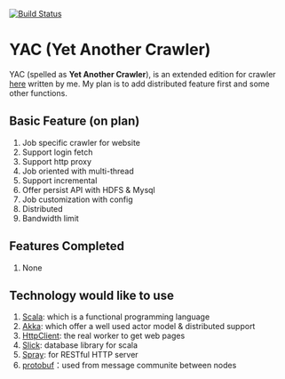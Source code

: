 [![Build Status](https://travis-ci.org/ChenLingPeng/YAC.svg?branch=master)](https://travis-ci.org/ChenLingPeng/YAC)

# YAC (Yet Another Crawler)

YAC (spelled as **Yet Another Crawler**), is an extended edition for crawler [here](https://github.com/ChenLingPeng/arachnez) written by me. My plan is to add distributed feature first and some other functions. 

## Basic Feature (on plan)

1. Job specific crawler for website
2. Support login fetch
3. Support http proxy
4. Job oriented with multi-thread
5. Support incremental
6. Offer persist API with HDFS & Mysql
7. Job customization with config
8. Distributed
9. Bandwidth limit

## Features Completed

1. None

## Technology would like to use

1. [Scala](http://www.scala-lang.org/): which is a functional programming language
2. [Akka](http://akka.io/): which offer a well used actor model & distributed support
3. [HttpClient](http://hc.apache.org/httpcomponents-client-4.5.x/index.html): the real worker to get web pages
4. [Slick](http://slick.typesafe.com/): database library for scala
5. [Spray](http://spray.io/): for RESTful HTTP server
6. [protobuf](https://github.com/google/protobuf)：used from message communite between nodes